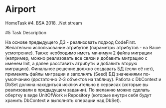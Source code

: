 # Airport
HomeTask #4. BSA 2018. .Net stream

#5 Task Description

На основе предыдущего ДЗ - реализовать подход CodeFirst. Желательно использование атрибутов (параметры атрибутов - на Ваше усмотрение). Также необходимо иметь минимум 2 файла миграции (например, можно реализовать все связи и добавить миграцию с именем Init, а далее расставить атрибуты и добавить вторую миграцию). Финальное решение должно создавать БД (если её нет), применять файлы миграции и заполнять (Seed) БД значениями по-умолчанию (достаточно 2-3 объектов на таблицу). Работа с DbContext и DbSet должна находиться исключительно в сервисах (которые вы реализовали в предыдущем задании). По желанию можно сделать обертку в виде UnitOfWork и Repository (которые внутри себя будут хранить DbContext и выполнять операции над DbSet).